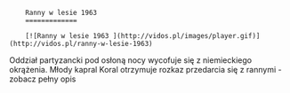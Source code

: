 
        Ranny w lesie 1963 
        =============
        
        [![Ranny w lesie 1963 ](http://vidos.pl/images/player.gif)](http://vidos.pl/ranny-w-lesie-1963)
        
        
 Oddział partyzancki pod osłoną nocy wycofuje się z niemieckiego okrążenia. Młody kapral Koral otrzymuje rozkaz przedarcia się z rannymi - zobacz pełny opis
    